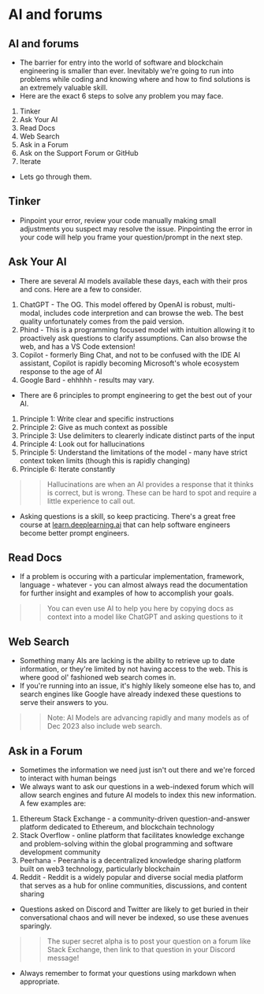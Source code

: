 # AI and forums

## AI and forums
- The barrier for entry into the world of software and blockchain engineering is smaller than ever. Inevitably we're going to run into problems while coding and knowing where and how to find solutions is an extremely valuable skill.
- Here are the exact 6 steps to solve any problem you may face.
1. Tinker
2. Ask Your AI
3. Read Docs
4. Web Search
5. Ask in a Forum
6. Ask on the Support Forum or GitHub
7. Iterate

- Lets go through them.

## Tinker
- Pinpoint your error, review your code manually making small adjustments you suspect may resolve the issue. Pinpointing the error in your code will help you frame your question/prompt in the next step.

## Ask Your AI
- There are several AI models available these days, each with their pros and cons. Here are a few to consider.
1. ChatGPT - The OG. This model offered by OpenAI is robust, multi-modal, includes code interpretion and can browse the web. The best quality unfortunately comes from the paid version.
2. Phind - This is a programming focused model with intuition allowing it to proactively ask questions to clarify assumptions. Can also browse the web, and has a VS Code extension!
3. Copilot - formerly Bing Chat, and not to be confused with the IDE AI assistant, Copilot is rapidly becoming Microsoft's whole ecosystem response to the age of AI
4. Google Bard - ehhhhh - results may vary.

- There are 6 principles to prompt engineering to get the best out of your AI.
1. Principle 1: Write clear and specific instructions
2. Principle 2: Give as much context as possible
3. Principle 3: Use delimiters to clearerly indicate distinct parts of the input
4. Principle 4: Look out for hallucinations
5. Principle 5: Understand the limitations of the model - many have strict context token limits (though this is rapidly changing)
6. Principle 6: Iterate constantly

>> Hallucinations are when an AI provides a response that it thinks is correct, but is wrong. These can be hard to spot and require a little experience to call out.

- Asking questions is a skill, so keep practicing. There's a great free course at [learn.deeplearning.ai](https://learn.deeplearning.ai/) that can help software engineers become better prompt engineers.

## Read Docs
- If a problem is occuring with a particular implementation, framework, language - whatever - you can almost always read the documentation for further insight and examples of how to accomplish your goals.

>> You can even use AI to help you here by copying docs as context into a model like ChatGPT and asking questions to it

## Web Search
- Something many AIs are lacking is the ability to retrieve up to date information, or they're limited by not having access to the web. This is where good ol' fashioned web search comes in.
- If you're running into an issue, it's highly likely someone else has to, and search engines like Google have already indexed these questions to serve their answers to you.

>> Note: AI Models are advancing rapidly and many models as of Dec 2023 also include web search.

## Ask in a Forum
- Sometimes the information we need just isn't out there and we're forced to interact with human beings
- We always want to ask our questions in a web-indexed forum which will allow search engines and future AI models to index this new information. A few examples are:
1. Ethereum Stack Exchange - a community-driven question-and-answer platform dedicated to Ethereum, and blockchain technology
2. Stack Overflow - online platform that facilitates knowledge exchange and problem-solving within the global programming and software development community
3. Peerhana - Peeranha is a decentralized knowledge sharing platform built on web3 technology, particularly blockchain
4. Reddit - Reddit is a widely popular and diverse social media platform that serves as a hub for online communities, discussions, and content sharing

- Questions asked on Discord and Twitter are likely to get buried in their conversational chaos and will never be indexed, so use these avenues sparingly.

>> The super secret alpha is to post your question on a forum like Stack Exchange, then link to that question in your Discord message!

- Always remember to format your questions using markdown when appropriate.
